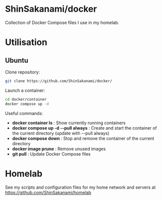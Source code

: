 # ShinSakanami/docker
Collection of Docker Compose files I use in my homelab.

# Utilisation
## Ubuntu
Clone repository:
```bash
git clone https://github.com/ShinSakanami/docker/
```

Launch a container:
```bash
cd docker/container
docker compose up -d
```

Useful commands:
- **docker container ls** : Show currently running containers
- **docker compose up -d --pull always** : Create and start the container of the current directory (update with --pull always)
- **docker compose down** : Stop and remove the container of the current directory
- **docker image prune** : Remove unused images
- **git pull** : Update Docker Compose files

# Homelab

See my scripts and configuration files for my home network and servers at https://github.com/ShinSakanami/homelab
